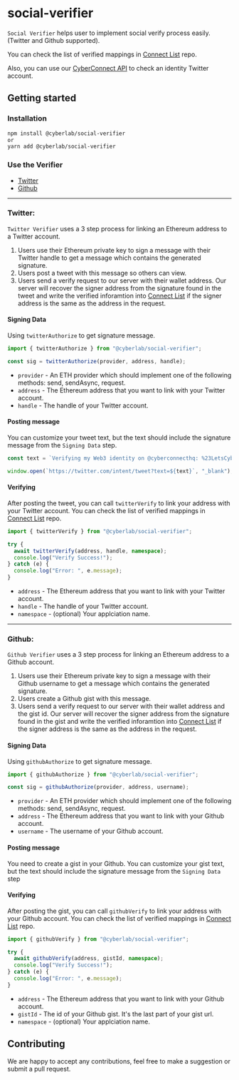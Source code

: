 # social-verifier

`Social Verifier` helps user to implement social verify process easily. (Twitter and Github supported).

You can check the list of verified mappings in [Connect List](https://github.com/cyberconnecthq/connect-list) repo.

Also, you can use our [CyberConnect API](https://docs.cyberconnect.me/) to check an identity Twitter account.

## Getting started

### Installation

```sh
npm install @cyberlab/social-verifier
or
yarn add @cyberlab/social-verifier
```

### Use the Verifier

- [Twitter](#Twitter)
- [Github](#Github)

---

### Twitter:

`Twitter Verifier` uses a 3 step process for linking an Ethereum address to a Twitter account.

1. Users use their Ethereum private key to sign a message with their Twitter handle to get a message which contains the generated signature.
2. Users post a tweet with this message so others can view.
3. Users send a verify request to our server with their wallet address. Our server will recover the signer address from the signature found in the tweet and write the verified inforamtion into [Connect List](https://github.com/cyberconnecthq/connect-list) if the signer address is the same as the address in the request.

#### Signing Data

Using `twitterAuthorize` to get signature message.

```ts
import { twitterAuthorize } from "@cyberlab/social-verifier";

const sig = twitterAuthorize(provider, address, handle);
```

- `provider` - An ETH provider which should implement one of the following methods: send, sendAsync, request.
- `address` - The Ethereum address that you want to link with your Twitter account.
- `handle` - The handle of your Twitter account.

#### Posting message

You can customize your tweet text, but the text should include the signature message from the `Signing Data` step.

```ts
const text = `Verifying my Web3 identity on @cyberconnecthq: %23LetsCyberConnect %0A ${sig}`;

window.open(`https://twitter.com/intent/tweet?text=${text}`, "_blank");
```

#### Verifying

After posting the tweet, you can call `twitterVerify` to link your address with your Twitter account. You can check the list of verified mappings in [Connect List](https://github.com/cyberconnecthq/connect-list) repo.

```ts
import { twitterVerify } from "@cyberlab/social-verifier";

try {
  await twitterVerify(address, handle, namespace);
  console.log("Verify Success!");
} catch (e) {
  console.log("Error: ", e.message);
}
```

- `address` - The Ethereum address that you want to link with your Twitter account.
- `handle` - The handle of your Twitter account.
- `namespace` - (optional) Your applciation name.

---

### Github:

`Github Verifier` uses a 3 step process for linking an Ethereum address to a Github account.

1. Users use their Ethereum private key to sign a message with their Github username to get a message which contains the generated signature.
2. Users create a Github gist with this message.
3. Users send a verify request to our server with their wallet address and the gist id. Our server will recover the signer address from the signature found in the gist and write the verified inforamtion into [Connect List](https://github.com/cyberconnecthq/connect-list) if the signer address is the same as the address in the request.

#### Signing Data

Using `githubAuthorize` to get signature message.

```ts
import { githubAuthorize } from "@cyberlab/social-verifier";

const sig = githubAuthorize(provider, address, username);
```

- `provider` - An ETH provider which should implement one of the following methods: send, sendAsync, request.
- `address` - The Ethereum address that you want to link with your Github account.
- `username` - The username of your Github account.

#### Posting message

You need to create a gist in your Github. You can customize your gist text, but the text should include the signature message from the `Signing Data` step

#### Verifying

After posting the gist, you can call `githubVerify` to link your address with your Github account. You can check the list of verified mappings in [Connect List](https://github.com/cyberconnecthq/connect-list) repo.

```ts
import { githubVerify } from "@cyberlab/social-verifier";

try {
  await githubVerify(address, gistId, namespace);
  console.log("Verify Success!");
} catch (e) {
  console.log("Error: ", e.message);
}
```

- `address` - The Ethereum address that you want to link with your Github account.
- `gistId` - The id of your Github gist. It's the last part of your gist url.
- `namespace` - (optional) Your applciation name.

## Contributing

We are happy to accept any contributions, feel free to make a suggestion or submit a pull request.
